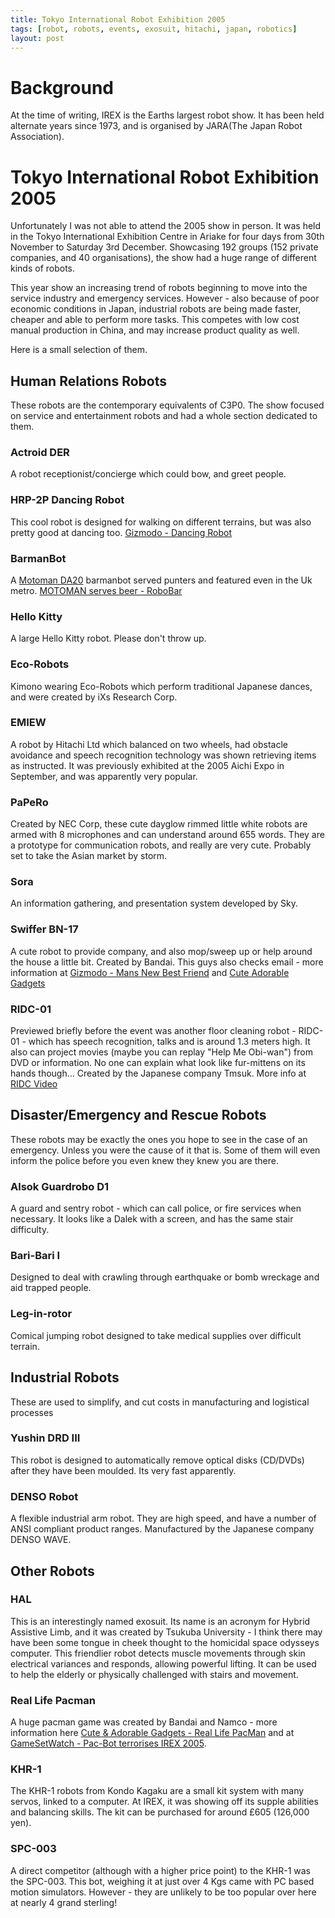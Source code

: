 ```yaml
---
title: Tokyo International Robot Exhibition 2005
tags: [robot, robots, events, exosuit, hitachi, japan, robotics]
layout: post
---
```

# Background
At the time of writing, IREX is the Earths largest robot show. It has been held alternate years since 1973, and is organised by JARA(The Japan Robot Association).

# Tokyo International Robot Exhibition 2005

Unfortunately I was not able to attend the 2005 show in person. It was held in the Tokyo International Exhibition Centre in Ariake for four days from 30th November to Saturday 3rd December. Showcasing 192 groups (152 private companies, and 40 organisations), the show had a huge range of different kinds of robots.

This year show an increasing trend of robots beginning to move into the service industry and emergency services. However - also because of poor economic conditions in Japan, industrial robots are being made faster, cheaper and able to perform more tasks. This competes with low cost manual production in China, and may increase product quality as well.

Here is a small selection of them.

## Human Relations Robots

These robots are the contemporary equivalents of C3P0. The show focused on service and entertainment robots and had a whole section dedicated to them.

### Actroid DER

A robot receptionist/concierge which could bow, and greet people.

### HRP-2P Dancing Robot

This cool robot is designed for walking on different terrains, but was also pretty good at dancing too. <a href="http://uk.gizmodo.com/2005/12/02/dancing_robot.html">Gizmodo - Dancing Robot</a>

### BarmanBot

A [Motoman DA20](https://www.robots.com/robots/motoman-da20) barmanbot served punters and featured even in the Uk metro. <a href="https://www.youtube.com/watch?v=uxmbmplqCSk">MOTOMAN serves beer - RoboBar</a>

### Hello Kitty

A large Hello Kitty robot. Please don't throw up.

### Eco-Robots

Kimono wearing Eco-Robots which perform traditional Japanese dances, and were created by iXs Research Corp.

### EMIEW

A robot by Hitachi Ltd which balanced on two wheels, had obstacle avoidance and speech recognition technology was shown retrieving items as instructed. It was previously exhibited at the 2005 Aichi Expo in September, and was apparently very popular.

### PaPeRo

Created by NEC Corp, these cute dayglow rimmed little white robots are armed with 8 microphones and can understand around 655 words. They are a prototype for communication robots, and really are very cute. Probably set to take the Asian market by storm.

### Sora

An information gathering, and presentation system developed by Sky.

### Swiffer BN-17

A cute robot to provide company, and also mop/sweep up or help around the house a little bit. Created by Bandai. This guys also checks email - more information at <a href="http://uk.gizmodo.com/2005/12/02/mans_new_best_friend.html">Gizmodo - Mans New Best Friend</a> and <a href="https://www.neuraldump.net/2005/12/the-bandai-bn-17-swiffer-robot/">Cute Adorable Gadgets</a>

### RIDC-01

Previewed briefly before the event was another floor cleaning robot - RIDC-01 - which has speech recognition, talks and is around 1.3 meters high. It also can project movies (maybe you can replay "Help Me Obi-wan") from DVD or information. No one can explain what look like fur-mittens on its hands though... Created by the Japanese company Tmsuk. More info at <a href="https://www.youtube.com/watch?v=kK60UwPNYzU">RIDC Video</a>

## Disaster/Emergency and Rescue Robots

These robots may be exactly the ones you hope to see in the case of an emergency. Unless you were the cause of it that is. Some of them will even inform the police before you even knew they knew you are there.

### Alsok Guardrobo D1

A guard and sentry robot - which can call police, or fire services when necessary. It looks like a Dalek with a screen, and has the same stair difficulty.

### Bari-Bari I

Designed to deal with crawling through earthquake or bomb wreckage and aid trapped people.

### Leg-in-rotor

Comical jumping robot designed to take medical supplies over difficult terrain.

## Industrial Robots

These are used to simplify, and cut costs in manufacturing and logistical processes

### Yushin DRD III

This robot is designed to automatically remove optical disks (CD/DVDs) after they have been moulded. Its very fast apparently.

### DENSO Robot

A flexible industrial arm robot. They are high speed, and have a number of ANSI compliant product ranges. Manufactured by the Japanese company DENSO WAVE.

## Other Robots

### HAL

This is an interestingly named exosuit. Its name is an acronym for Hybrid Assistive Limb, and it was created by Tsukuba University - I think there may have been some tongue in cheek thought to the homicidal space odysseys computer. This friendlier robot detects muscle movements through skin electrical variances and responds, allowing powerful lifting. It can be used to help the elderly or physically challenged with stairs and movement.

### Real Life Pacman

A huge pacman game was created by Bandai and Namco - more information here <a href="https://www.youtube.com/watch?v=IxoLTgI0_F4/">Cute &amp; Adorable Gadgets - Real Life PacMan</a> and at <a href="http://www.gamesetwatch.com/2005/12/pacbot_terrorizes_irex_2005.php">GameSetWatch - Pac-Bot terrorises IREX 2005</a>.

### KHR-1

The KHR-1 robots from Kondo Kagaku are a small kit system with many servos, linked to a computer. At IREX, it was showing off its supple abilities and balancing skills. The kit can be purchased for around £605 (126,000 yen).

### SPC-003

A direct competitor (although with a higher price point) to the KHR-1 was the SPC-003. This bot, weighing it at just over 4 Kgs came with PC based motion simulators. However - they are unlikely to be too popular over here at nearly 4 grand sterling!
